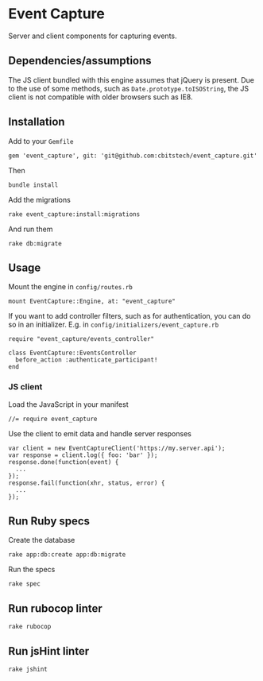 # Event Capture

Server and client components for capturing events.

## Dependencies/assumptions

The JS client bundled with this engine assumes that jQuery is present.
Due to the use of some methods, such as `Date.prototype.toISOString`, the JS
client is not compatible with older browsers such as IE8.

## Installation

Add to your `Gemfile`

    gem 'event_capture', git: 'git@github.com:cbitstech/event_capture.git'

Then

    bundle install

Add the migrations

    rake event_capture:install:migrations

And run them

    rake db:migrate

## Usage

Mount the engine in `config/routes.rb`

    mount EventCapture::Engine, at: "event_capture"

If you want to add controller filters, such as for authentication, you can do
so in an initializer. E.g. in `config/initializers/event_capture.rb`

    require "event_capture/events_controller"

    class EventCapture::EventsController
      before_action :authenticate_participant!
    end

### JS client

Load the JavaScript in your manifest

    //= require event_capture

Use the client to emit data and handle server responses

    var client = new EventCaptureClient('https://my.server.api');
    var response = client.log({ foo: 'bar' });
    response.done(function(event) {
      ...
    });
    response.fail(function(xhr, status, error) {
      ...
    });

## Run Ruby specs

Create the database

    rake app:db:create app:db:migrate

Run the specs

    rake spec

## Run rubocop linter

    rake rubocop

## Run jsHint linter

    rake jshint
